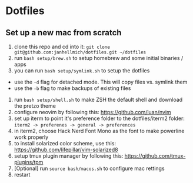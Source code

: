 # Dotfiles

## Set up a new mac from scratch

1. clone this repo and cd into it: `git clone git@github.com:janhellmich/dotfiles.git ~/dotfiles`
1. run `bash setup/brew.sh` to setup homebrew and some initial binaries / apps
1. you can run `bash setup/symlink.sh` to setup the dotfiles
  - use the `-d` flag for detached mode. This will copy files vs. symlink them
  - use the `-b` flag to make backups of existing files
1. run `bash setup/shell.sh` to make ZSH the default shell and download the pretzo theme
1. configure neovim by following this: https://github.com/luan/nvim
1. set up iterm to point it's preference folder to the dotfiles/iterm2 folder: `iterm2 -> preferenes -> general -> preferences`
1. in iterm2, choose Hack Nerd Font Mono as the font to make powerline work
   properly
1. to install solarized color scheme, use this: https://github.com/lifepillar/vim-solarized8
1. setup tmux plugin manager by following this: https://github.com/tmux-plugins/tpm
1. [Optional] run `source bash/macos.sh` to configure mac rettings
1. restart


